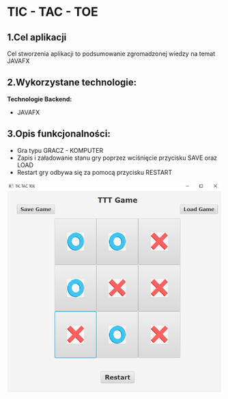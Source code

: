 # TIC - TAC - TOE

## 1.Cel aplikacji

Cel stworzenia aplikacji to podsumowanie zgromadzonej wiedzy na temat JAVAFX

## 2.Wykorzystane technologie:

**Technologie Backend:**

- JAVAFX

## 3.Opis funkcjonalności:

- Gra typu GRACZ - KOMPUTER
- Zapis i załadowanie stanu gry poprzez wciśnięcie przycisku SAVE oraz LOAD
- Restart gry odbywa się za pomocą przycisku RESTART

![alt text for image](https://github.com/gkowalczyk/TIC-TAC-TOE-GAME/blob/main/src/main/resources/TTT.png)
